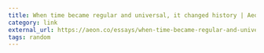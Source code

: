 ```yaml
---
title: When time became regular and universal, it changed history | Aeon Essays
category: link
external_url: https://aeon.co/essays/when-time-became-regular-and-universal-it-changed-history
tags: random
---
```

